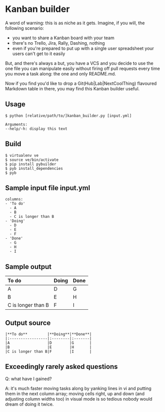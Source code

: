 Kanban builder
==============

A word of warning: this is as niche as it gets. Imagine, if you will, the following scenario:

* you want to share a Kanban board with your team
* there's no Trello, Jira, Rally, Dashing, nothing
* even if you're prepared to put up with a single user spreadsheet your users can't get to it easily

But, and there's always a but, you have a VCS and you decide to use the one file you can manipulate easily without firing off pull requests every time you move a task along: the one and only README.md.

Now if you find you'd like to drop a Git(Hub|Lab|NextCoolThing) flavoured Markdown table in there, you may find this Kanban builder useful.

Usage
-----
```
$ python [relative/path/to/]kanban_builder.py [input.yml]

Arguments:
--help/-h: display this text
```

Build
-----
```
$ virtualenv ve
$ source ve/bin/activate
$ pip install pybuilder
$ pyb install_dependencies
$ pyb
```

Sample input file input.yml
---------------------------
```
columns:
- 'To do'
  - A
  - B
  - C is longer than B
- 'Doing'
  - D
  - E 
  - F 
- 'Done'
  - G
  - H
  - I 
```

Sample output
-------------
|**To do**         |**Doing**|**Done**|
|:-----------------|:--------|:-------|
|A                 |D        |G       |
|B                 |E        |H       |
|C is longer than B|F        |I       |

Output source
-------------
```
|**To do**         |**Doing**|**Done**|
|:-----------------|:--------|:-------|
|A                 |D        |G       |
|B                 |E        |H       |
|C is longer than B|F        |I       |
```

Exceedingly rarely asked questions
----------------------------------
Q: what have I gained?

A: it's much faster moving tasks along by yanking lines in vi and putting them in the next column array; moving cells right, up and down (and adjusting column widths too) in visual mode is so tedious nobody would dream of doing it twice.

